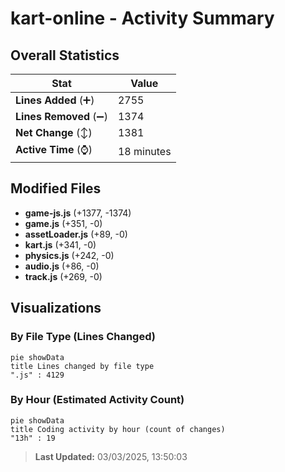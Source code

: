# kart-online - Activity Summary 

## Overall Statistics

| Stat                   | Value                                                             |
| ---------------------- | ----------------------------------------------------------------- |
| **Lines Added** (➕)   | 2755                                          |
| **Lines Removed** (➖) | 1374                                        |
| **Net Change** (↕)    | 1381                |
| **Active Time** (⌚)   | 18 minutes |


## Modified Files
- **game-js.js** (+1377, -1374)
- **game.js** (+351, -0)
- **assetLoader.js** (+89, -0)
- **kart.js** (+341, -0)
- **physics.js** (+242, -0)
- **audio.js** (+86, -0)
- **track.js** (+269, -0)

## Visualizations

### By File Type (Lines Changed)

```mermaid
pie showData
title Lines changed by file type
".js" : 4129
```

### By Hour (Estimated Activity Count)

```mermaid
pie showData
title Coding activity by hour (count of changes)
"13h" : 19
```


> **Last Updated:** 03/03/2025, 13:50:03